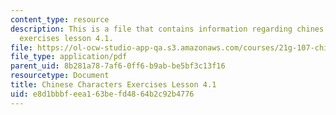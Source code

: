 ```yaml
---
content_type: resource
description: This is a file that contains information regarding chines characters
  exercises lesson 4.1.
file: https://ol-ocw-studio-app-qa.s3.amazonaws.com/courses/21g-107-chinese-i-streamlined-fall-2014/e8d1bbbfeea163befd4864b2c92b4776_MIT21G_107F14_L4_st1_4.1.pdf
file_type: application/pdf
parent_uid: 8b281a78-7af6-0ff6-b9ab-be5bf3c13f16
resourcetype: Document
title: Chinese Characters Exercises Lesson 4.1
uid: e8d1bbbf-eea1-63be-fd48-64b2c92b4776
---
```

